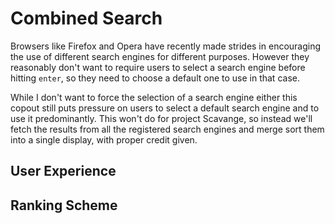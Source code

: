 # Combined Search
Browsers like Firefox and Opera have recently made strides in encouraging the use of different search engines for different purposes. However they reasonably don't want to require users to select a search engine before hitting `enter`, so they need to choose a default one to use in that case. 

While I don't want to force the selection of a search engine either this copout still puts pressure on users to select a default search engine and to use it predominantly. This won't do for project Scavange, so instead we'll fetch the results from all the registered search engines and merge sort them into a single display, with proper credit given. 

## User Experience

## Ranking Scheme
